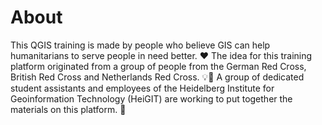 # About
This QGIS training is made by people who believe GIS can help humanitarians to serve people in need better. ❤️
The idea for this training platform originated from a group of people from the German Red Cross, British Red Cross and Netherlands Red Cross. 💡📣
A group of dedicated student assistants and employees of the Heidelberg Institute for Geoinformation Technology (HeiGIT) are working to put together the materials on this platform. 🔨



